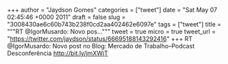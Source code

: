 
+++
author = "Jaydson Gomes"
categories = ["tweet"]
date = "Sat May 07 02:45:46 +0000 2011"
draft = false
slug = "3008430ae6c60b743b238f0cd2aa402462e6097e"
tags = ["tweet"]
title = """RT @IgorMusardo: Novo pos..."""
tweet = true
micro = true
tweet_url = "https://twitter.com/jaydson/status/66695188143292416"
+++
RT @IgorMusardo: Novo post no Blog: Mercado de Trabalho–Podcast Desconferência http://bit.ly/jmXWjT
